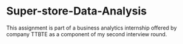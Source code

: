 # Super-store-Data-Analysis
This assignment is part of a business
analytics internship offered by company TTBTE
as a component of my second
interview round.
